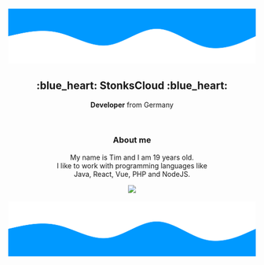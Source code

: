 ![alt text](./wave-down.svg)

<h2 align="center">:blue_heart: StonksCloud :blue_heart:</h2>
<p align="center"><b>Developer</b> from Germany</p>

<br>
<h3 align="center"><strong>About me</strong></h3>
<p align="center">My name is Tim and I am 19 years old.<br />I like to work with programming languages like<br> Java, React, Vue, PHP and NodeJS.</p>

<p align="center">
  <img src="https://github-readme-stats.vercel.app/api?username=StonksCloud&show_icons=true&theme=radical" />
</p>

![alt text](./wave.svg)
